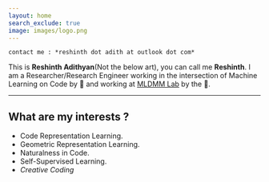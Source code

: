 ```yaml
---
layout: home
search_exclude: true
image: images/logo.png
---
```


    contact me : *reshinth dot adith at outlook dot com*

This is **Reshinth Adithyan**(Not the below art), you can call me **Reshinth**. I am a Researcher/Research Engineer working in the intersection of Machine Learning on Code by 🔆 and 
working at <a href="https://sites.google.com/view/mldmm-lab/home">MLDMM Lab</a> by the 🌌. 
  
___

## What are my interests ? 
- Code Representation Learning.   
- Geometric Representation Learning.   
- Naturalness in Code. 
- Self-Supervised Learning.
- _Creative Coding_
